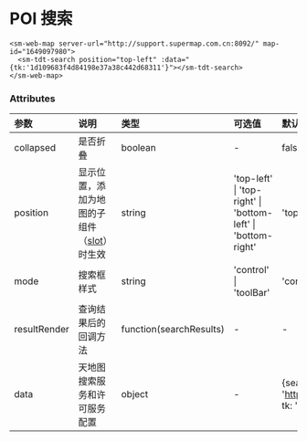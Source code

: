 # POI 搜索

<!-- <sm-iframe src="http://iclient.supermap.io/examples/component/components_webmap_vue.html"></sm-iframe> -->

```vue
<sm-web-map server-url="http://support.supermap.com.cn:8092/" map-id="1649097980">
  <sm-tdt-search position="top-left" :data="{tk:'1d109683f4d84198e37a38c442d68311'}"></sm-tdt-search>
</sm-web-map>
```

### Attributes

| 参数         | 说明                                                                            | 类型                    | 可选值                                                       | 默认值                                                   |
| :----------- | :------------------------------------------------------------------------------ | :---------------------- | :----------------------------------------------------------- | :------------------------------------------------------- |
| collapsed    | 是否折叠                                                                        | boolean                 | -                                                            | false                                                    |
| position     | 显示位置，添加为地图的子组件（[slot](https://cn.vuejs.org/v2/api/#slot)）时生效 | string                  | 'top-left' \| 'top-right' \| 'bottom-left' \| 'bottom-right' | 'top-left'                                               |
| mode         | 搜索框样式                                                                      | string                  | 'control' \| 'toolBar'                                       | 'control'                                                |
| resultRender | 查询结果后的回调方法                                                            | function(searchResults) | -                                                            | -                                                        |
| data         | 天地图搜索服务和许可服务配置                                                    | object                  | -                                                            | {searchUrl: 'http://api.tianditu.gov.cn/search', tk: ''} |
